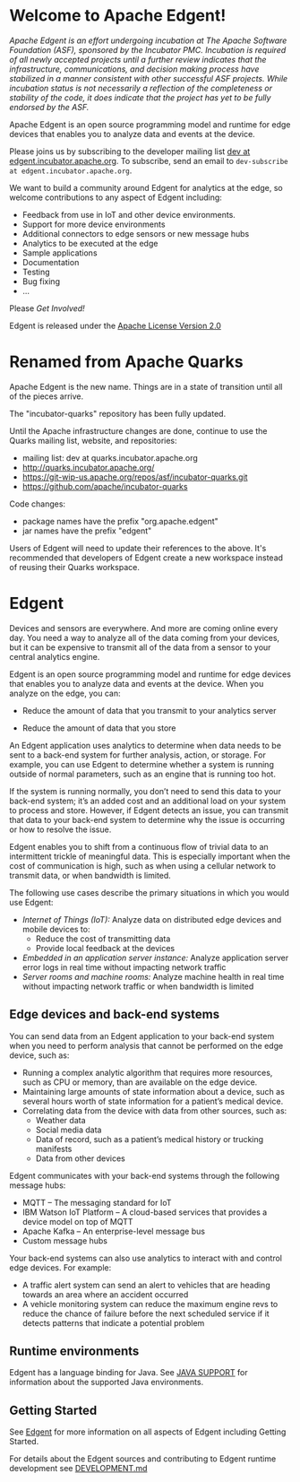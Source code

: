 <!--

  Licensed to the Apache Software Foundation (ASF) under one or more
  contributor license agreements.  See the NOTICE file distributed with
  this work for additional information regarding copyright ownership.
  The ASF licenses this file to You under the Apache License, Version 2.0
  (the "License"); you may not use this file except in compliance with
  the License.  You may obtain a copy of the License at

      http://www.apache.org/licenses/LICENSE-2.0

  Unless required by applicable law or agreed to in writing, software
  distributed under the License is distributed on an "AS IS" BASIS,
  WITHOUT WARRANTIES OR CONDITIONS OF ANY KIND, either express or implied.
  See the License for the specific language governing permissions and
  limitations under the License.

-->
# Welcome to Apache Edgent!

*Apache Edgent is an effort undergoing incubation at The Apache Software Foundation (ASF), sponsored by the Incubator PMC. Incubation is required of all newly accepted projects until a further review indicates that the infrastructure, communications, and decision making process have stabilized in a manner consistent with other successful ASF projects. While incubation status is not necessarily a reflection of the completeness or stability of the code, it does indicate that the project has yet to be fully endorsed by the ASF.*

Apache Edgent is an open source programming model and runtime for edge devices that enables you to analyze data and events at the device.

Please joins us by subscribing to the developer mailing list
[dev at edgent.incubator.apache.org](http://mail-archives.apache.org/mod_mbox/incubator-edgent-dev/).
To subscribe, send an email to `dev-subscribe at edgent.incubator.apache.org`.

We want to build a community around Edgent for analytics at the edge, so welcome contributions to any aspect of Edgent including:

 * Feedback from use in IoT and other device environments.
 * Support for more device environments
 * Additional connectors to edge sensors or new message hubs
 * Analytics to be executed at the edge
 * Sample applications
 * Documentation
 * Testing
 * Bug fixing
 * ...

Please *Get Involved!*

Edgent is released under the [Apache License Version 2.0](LICENSE)

# Renamed from Apache Quarks
Apache Edgent is the new name. Things are in a state of transition until all
of the pieces arrive.

The "incubator-quarks" repository has been fully updated.

Until the Apache infrastructure changes are done, continue to use
the Quarks mailing list, website, and repositories:
  * mailing list: dev at quarks.incubator.apache.org
  * http://quarks.incubator.apache.org/
  * https://git-wip-us.apache.org/repos/asf/incubator-quarks.git
  * https://github.com/apache/incubator-quarks

Code changes:
  * package names have the prefix "org.apache.edgent"
  * jar names have the prefix "edgent"
  
Users of Edgent will need to update their references to the above.
It's recommended that developers of Edgent create a new workspace instead of
reusing their Quarks workspace.

# Edgent
Devices and sensors are everywhere. And more are coming online every day. You need a way to analyze all of the data coming from your devices, but it can be expensive to transmit all of the data from a sensor to your central analytics engine.

Edgent is an open source programming model and runtime for edge devices that enables you to analyze data and events at the device. When you analyze on the edge, you can:

* Reduce the amount of data that you transmit to your analytics server

* Reduce the amount of data that you store

An Edgent application uses analytics to determine when data needs to be sent to a back-end system for further analysis, action, or storage. For example, you can use Edgent to determine whether a system is running outside of normal parameters, such as an engine that is running too hot.

If the system is running normally, you don’t need to send this data to your back-end system; it’s an added cost and an additional load on your system to process and store. However, if Edgent detects an issue, you can transmit that data to your back-end system to determine why the issue is occurring or how to resolve the issue.   

Edgent enables you to shift from a continuous flow of trivial data to an intermittent trickle of meaningful data. This is especially important when the cost of communication is high, such as when using a cellular network to transmit data, or when bandwidth is limited.

The following use cases describe the primary situations in which you would use Edgent:

* *Internet of Things (IoT):* Analyze data on distributed edge devices and mobile devices to:
  * Reduce the cost of transmitting data
  * Provide local feedback at the devices
* *Embedded in an application server instance:* Analyze application server error logs in real time without impacting network traffic
* *Server rooms and machine rooms:* Analyze machine health in real time without impacting network traffic or when bandwidth is limited

## Edge devices and back-end systems
You can send data from an Edgent application to your back-end system when you need to perform analysis that cannot be performed on the edge device, such as:

* Running a complex analytic algorithm that requires more resources, such as CPU or memory, than are available on the edge device.
* Maintaining large amounts of state information about a device, such as several hours worth of state information for a patient’s
medical device.
* Correlating data from the device with data from other sources, such as:
  * Weather data
  * Social media data
  * Data of record, such as a patient’s medical history or trucking manifests
  * Data from other devices

Edgent communicates with your back-end systems through the following message hubs:
* MQTT – The messaging standard for IoT
* IBM Watson IoT Platform – A cloud-based services that provides a device model on top of MQTT
* Apache Kafka – An enterprise-level message bus
* Custom message hubs

Your back-end systems can also use analytics to interact with and control edge devices. For example:
* A traffic alert system can send an alert to vehicles that are heading towards an area where an accident occurred
* A vehicle monitoring system can reduce the maximum engine revs to reduce the chance of failure before the next scheduled service if it detects patterns that indicate a potential problem

## Runtime environments
Edgent has a language binding for Java. See [JAVA SUPPORT](JAVA_SUPPORT.md) for information about the supported Java environments.

## Getting Started
See [Edgent](http://edgent.incubator.apache.org/) for more information on all
aspects of Edgent including Getting Started.

For details about the Edgent sources and contributing to 
Edgent runtime development see [DEVELOPMENT.md](DEVELOPMENT.md)


